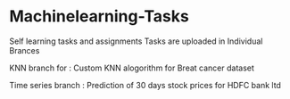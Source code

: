 # Machinelearning-Tasks
Self learning tasks and assignments
Tasks are uploaded in Individual Brances 

KNN branch for : Custom KNN alogorithm for Breat cancer dataset

Time series branch : Prediction of 30 days stock prices for HDFC bank ltd 
